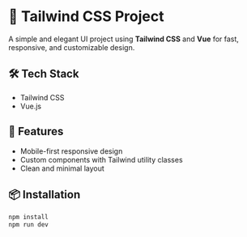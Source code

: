 # 🌟 Tailwind CSS Project

A simple and elegant UI project using **Tailwind CSS** and **Vue** for fast, responsive, and customizable design.

## 🛠 Tech Stack
- Tailwind CSS
- Vue.js

## 🚀 Features
- Mobile-first responsive design
- Custom components with Tailwind utility classes
- Clean and minimal layout

## 📦 Installation
```bash
npm install
npm run dev
